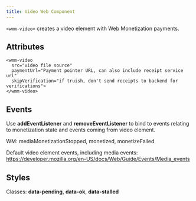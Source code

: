 ```yaml
---
title: Video Web Component
---
```


```<wmm-video>``` creates a video element with Web Monetization payments.

## Attributes

```
<wmm-video
  src="video file source"
  paymentUrl="Payment pointer URL, can also include receipt service url"
  skipVerification="if truish, don't send receipts to backend for verifications">
</wmm-video>
```

## Events

Use __addEventListener__ and __removeEventListener__ to bind to events relating to monetization state and events coming from video element.

WM: mediaMonetizationStopped, monetized, monetizeFailed

Default video element events, including media events:
https://developer.mozilla.org/en-US/docs/Web/Guide/Events/Media_events

## Styles

Classes: __data-pending__, __data-ok__, __data-stalled__

